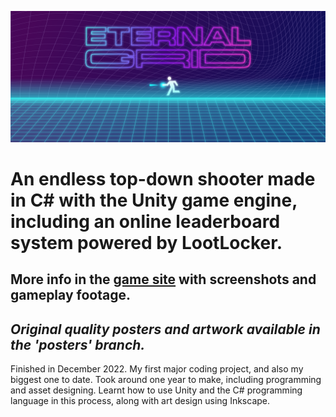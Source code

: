 ![game banner](https://github.com/desolaterobot/eternal-grid/blob/posters/site-banner.png)

# An endless top-down shooter made in C# with the Unity game engine, including an online leaderboard system powered by LootLocker.
## More info in the [game site](http://desolaterobot.itch.io/eternal-grid) with screenshots and gameplay footage.
## *Original quality posters and artwork available in the 'posters' branch.*

Finished in December 2022. My first major coding project, and also my biggest one to date. Took around one year to make, including programming and asset designing. Learnt how to use Unity and the C# programming language in this process, along with art design using Inkscape. 
